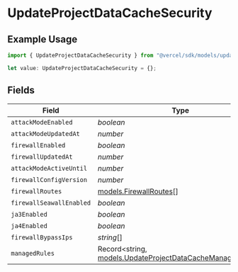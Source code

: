 # UpdateProjectDataCacheSecurity

## Example Usage

```typescript
import { UpdateProjectDataCacheSecurity } from "@vercel/sdk/models/updateprojectdatacacheop.js";

let value: UpdateProjectDataCacheSecurity = {};
```

## Fields

| Field                                                                                                        | Type                                                                                                         | Required                                                                                                     | Description                                                                                                  |
| ------------------------------------------------------------------------------------------------------------ | ------------------------------------------------------------------------------------------------------------ | ------------------------------------------------------------------------------------------------------------ | ------------------------------------------------------------------------------------------------------------ |
| `attackModeEnabled`                                                                                          | *boolean*                                                                                                    | :heavy_minus_sign:                                                                                           | N/A                                                                                                          |
| `attackModeUpdatedAt`                                                                                        | *number*                                                                                                     | :heavy_minus_sign:                                                                                           | N/A                                                                                                          |
| `firewallEnabled`                                                                                            | *boolean*                                                                                                    | :heavy_minus_sign:                                                                                           | N/A                                                                                                          |
| `firewallUpdatedAt`                                                                                          | *number*                                                                                                     | :heavy_minus_sign:                                                                                           | N/A                                                                                                          |
| `attackModeActiveUntil`                                                                                      | *number*                                                                                                     | :heavy_minus_sign:                                                                                           | N/A                                                                                                          |
| `firewallConfigVersion`                                                                                      | *number*                                                                                                     | :heavy_minus_sign:                                                                                           | N/A                                                                                                          |
| `firewallRoutes`                                                                                             | [models.FirewallRoutes](../models/firewallroutes.md)[]                                                       | :heavy_minus_sign:                                                                                           | N/A                                                                                                          |
| `firewallSeawallEnabled`                                                                                     | *boolean*                                                                                                    | :heavy_minus_sign:                                                                                           | N/A                                                                                                          |
| `ja3Enabled`                                                                                                 | *boolean*                                                                                                    | :heavy_minus_sign:                                                                                           | N/A                                                                                                          |
| `ja4Enabled`                                                                                                 | *boolean*                                                                                                    | :heavy_minus_sign:                                                                                           | N/A                                                                                                          |
| `firewallBypassIps`                                                                                          | *string*[]                                                                                                   | :heavy_minus_sign:                                                                                           | N/A                                                                                                          |
| `managedRules`                                                                                               | Record<string, [models.UpdateProjectDataCacheManagedRules](../models/updateprojectdatacachemanagedrules.md)> | :heavy_minus_sign:                                                                                           | N/A                                                                                                          |